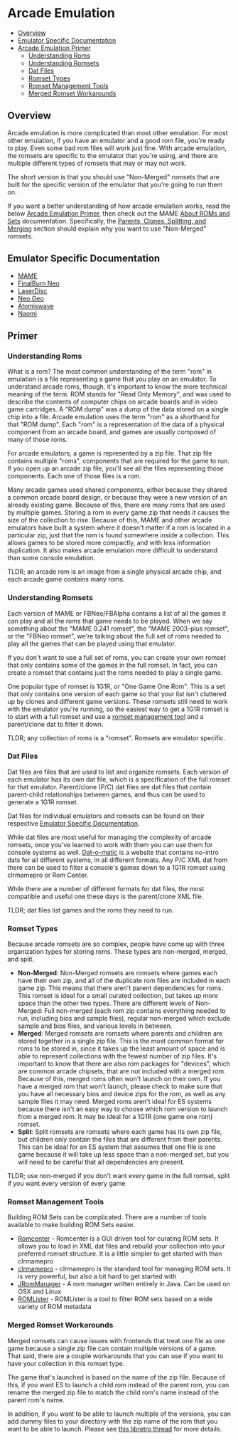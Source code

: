 # Arcade Emulation

- [Overview](#overview)
- [Emulator Specific Documentation](#emulator-specific-documentation)
- [Arcade Emulation Primer](#primer)
  - [Understanding Roms](#understanding-roms)
  - [Understanding Romsets](#understanding-romsets)
  - [Dat Files](#dat-files)
  - [Romset Types](#romset-types)
  - [Romset Management Tools](#romset-management-tools)
  - [Merged Romset Workarounds](#merged-romset-workarounds)

## Overview

Arcade emulation is more complicated than most other emulation. For most other emulation, if you have an emulator and a good rom file, you're ready to play. Even some bad rom files will work just fine. With arcade emulation, the romsets are specific to the emulator that you're using, and there are multiple different types of romsets that may or may not work.

The short version is that you should use "Non-Merged" romsets that are built for the specific version of the emulator that you're going to run them on.

If you want a better understanding of how arcade emulation works, read the below [Arcade Emulation Primer](#primer), then check out the MAME [About ROMs and Sets](https://docs.mamedev.org/usingmame/aboutromsets.html) documentation. Specifically, the [Parents, Clones, Splitting, and Merging](https://docs.mamedev.org/usingmame/aboutromsets.html#parents-clones-splitting-and-merging) section should explain why you want to use "Non-Merged" romsets.
  
## Emulator Specific Documentation

- [MAME](System-MAME)
- [FinalBurn Neo](System-FBNeo)
- [LaserDisc](System-Laserdisc)
- [Neo Geo](System-Neo-Geo)
- [Atomiswave](System-Atomiswave)
- [Naomi](System-Naomi)

## Primer

### Understanding Roms

What is a rom? The most common understanding of the term "rom" in emulation is a file representing a game that you play on an emulator. To understand arcade roms, though, it's important to know the more technical meaning of the term. ROM stands for "Read Only Memory", and was used to describe the contents of computer chips on arcade boards and in video game cartridges. A "ROM dump" was a dump of the data stored on a single chip into a file. Arcade emulation uses the term "rom" as a shorthand for that "ROM dump". Each "rom" is a representation of the data of a physical component from an arcade board, and games are usually composed of many of those roms.

For arcade emulators, a game is represented by a zip file. That zip file contains multiple "roms", components that are required for the game to run. If you open up an arcade zip file, you'll see all the files representing those components. Each one of those files is a rom.

Many arcade games used shared components, either because they shared a common arcade board design, or because they were a new version of an already existing game. Because of this, there are many roms that are used by multiple games. Storing a rom in every game zip that needs it causes the size of the collection to rise. Because of this, MAME and other arcade emulators have built a system where it doesn't matter if a rom is located in a particular zip, just that the rom is found somewhere inside a collection. This allows games to be stored more compactly, and with less information duplication. It also makes arcade emulation more difficult to understand than some console emulation.

TLDR; an arcade rom is an image from a single physical arcade chip, and each arcade game contains many roms.

### Understanding Romsets

Each version of MAME or FBNeo/FBAlpha contains a list of all the games it can play and all the roms that game needs to be played. When we say something about the "MAME 0.241 romset", the "MAME 2003-plus romset", or the "FBNeo romset", we're talking about the full set of roms needed to play all the games that can be played using that emulator.

If you don't want to use a full set of roms, you can create your own romset that only contains some of the games in the full romset. In fact, you can create a romset that contains just the roms needed to play a single game.

One popular type of romset is 1G1R, or "One Game One Rom". This is a set that only contains one version of each game so that your list isn't cluttered up by clones and different game versions. These romsets still need to work with the emulator you're running, so the easiest way to get a 1G1R romset is to start with a full romset and use a [romset management tool](#romset-management-tools) and a parent/clone dat to filter it down.

TLDR; any collection of roms is a "romset". Romsets are emulator specific.

### Dat Files

Dat files are files that are used to list and organize romsets. Each version of each emulator has its own dat file, which is a specification of the full romset for that emulator. Parent/clone (P/C) dat files are dat files that contain parent-child relationships between games, and thus can be used to generate a 1G1R romset.

Dat files for individual emulators and romsets can be found on their respective [Emulator Specific Documentation](#emulator-specific-documentation).

While dat files are most useful for managing the complexity of arcade romsets, once you've learned to work with them you can use them for console systems as well. [Dat-o-matic](https://datomatic.no-intro.org) is a website that contains no-intro dats for all different systems, in all different formats. Any P/C XML dat from there can be used to filter a console's games down to a 1G1R romset using clrmamepro or Rom Center.

While there are a number of different formats for dat files, the most compatible and useful one these days is the parent/clone XML file.

TLDR; dat files list games and the roms they need to run.

### Romset Types

Because arcade romsets are so complex, people have come up with three organization types for storing roms. These types are non-merged, merged, and split.

- **Non-Merged**: Non-Merged romsets are romsets where games each have their own zip, and all of the duplicate rom files are included in each game zip. This means that there aren't parent dependencies for roms. This romset is ideal for a small curated collection, but takes up more space than the other two types. There are different levels of Non-Merged: Full non-merged (each rom zip contains everything needed to run, including bios and sample files), regular non-merged which exclude sample and bios files, and various levels in between.
- **Merged**: Merged romsets are romsets where parents and children are stored together in a single zip file. This is the most common format for roms to be stored in, since it takes up the least amount of space and is able to represent collections with the fewest number of zip files. It's important to know that there are also rom packages for "devices", which are common arcade chipsets, that are not included with a merged rom. Because of this, merged roms often won't launch on their own. If you have a merged rom that won't launch, please check to make sure that you have all necessary bios and device zips for the rom, as well as any sample files it may need. Merged roms aren't ideal for ES systems because there isn't an easy way to choose which rom version to launch from a merged rom. It may be ideal for a 1G1R (one game one rom) romset.
- **Split**: Split romsets are romsets where each game has its own zip file, but children only contain the files that are different from their parents. This can be ideal for an ES system that assumes that one file is one game because it will take up less space than a non-merged set, but you will need to be careful that all dependencies are present.

TLDR; use non-merged if you don't want every game in the full romset, split if you want every version of every game

### Romset Management Tools

Building ROM Sets can be complicated. There are a number of tools available to make building ROM Sets easier.

- [Romcenter](https://www.romcenter.com/) - Romcenter is a GUI driven tool for curating ROM sets. It allows you to load in XML dat files and rebuild your collection into your preferred romset structure. It is a little simpler to get started with than clrmamepro
- [clrmamepro](https://mamedev.emulab.it/clrmamepro/) - clrmamepro is the standard tool for managing ROM sets. It is very powerful, but also a bit hard to get started with
- [JRomManager](https://github.com/optyfr/JRomManager) - A rom manager written entirely in Java. Can be used on OSX and Linux
- [ROMLister](https://www.waste.org/~winkles/ROMLister/) - ROMLister is a tool to filter ROM sets based on a wide variety of ROM metadata

### Merged Romset Workarounds

Merged romsets can cause issues with frontends that treat one file as one game because a single zip file can contain multiple versions of a game. That said, there are a couple workarounds that you can use if you want to have your collection in this romset type.

The game that's launched is based on the name of the zip file. Because of this, if you want ES to launch a child rom instead of the parent rom, you can rename the merged zip file to match the child rom's name instead of the parent rom's name.

In addition, if you want to be able to launch multiple of the versions, you can add dummy files to your directory with the zip name of the rom that you want to be able to launch. Please see [this libretro thread](https://forums.libretro.com/t/how-to-play-clones-of-merged-mame-roms/35695/21) for more details.
